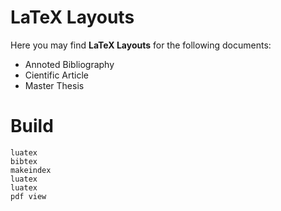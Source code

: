 # LaTeX Layouts
Here you may find __LaTeX Layouts__ for the following documents:
- Annoted Bibliography
- Cientific Article
- Master Thesis

# Build
```
luatex
bibtex
makeindex
luatex
luatex
pdf view
```